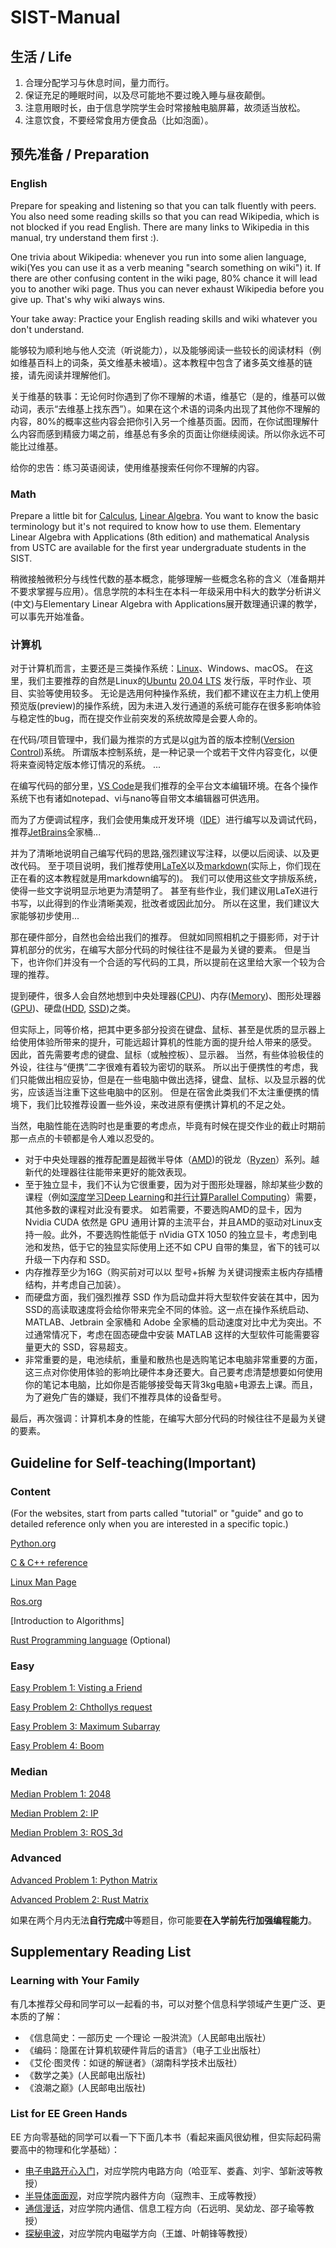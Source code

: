 # SIST-Manual

## 生活 / Life

1. 合理分配学习与休息时间，量力而行。
2. 保证充足的睡眠时间，以及尽可能地不要过晚入睡与昼夜颠倒。
3. 注意用眼时长，由于信息学院学生会时常接触电脑屏幕，故须适当放松。
4. 注意饮食，不要经常食用方便食品（比如泡面）。

## 预先准备 / Preparation

### English

Prepare for speaking and listening so that you can talk fluently with peers. You also need some reading skills so that you can read Wikipedia, which is not blocked if you read English. There are many links to Wikipedia in this manual, try understand them first :).

One trivia about Wikipedia: whenever you run into some alien language, wiki(Yes you can use it as a verb meaning "search something on wiki") it. If there are other confusing content in the wiki page, 80% chance it will lead you to another wiki page. Thus you can never exhaust Wikipedia before you give up. That's why wiki always wins.

Your take away: Practice your English reading skills and wiki whatever you don't understand.

能够较为顺利地与他人交流（听说能力），以及能够阅读一些较长的阅读材料（例如维基百科上的词条，英文维基未被墙）。这本教程中包含了诸多英文维基的链接，请先阅读并理解他们。

关于维基的轶事：无论何时你遇到了你不理解的术语，维基它（是的，维基可以做动词，表示“去维基上找东西”）。如果在这个术语的词条内出现了其他你不理解的内容，80%的概率这些内容会把你引入另一个维基页面。因而，在你试图理解什么内容而感到精疲力竭之前，维基总有多余的页面让你继续阅读。所以你永远不可能比过维基。

给你的忠告：练习英语阅读，使用维基搜索任何你不理解的内容。

### Math
Prepare a little bit for [Calculus](https://en.wikipedia.org/wiki/Calculus), [Linear Algebra](https://en.wikipedia.org/wiki/Linear_algebra). You want to know the basic terminology but it's not required to know how to use them.
Elementary Linear Algebra with Applications (8th edition) and mathematical Analysis from USTC are available for the first year undergraduate students in the SIST.


稍微接触微积分与线性代数的基本概念，能够理解一些概念名称的含义（准备期并不要求掌握与应用）。信息学院的本科生在本科一年级采用中科大的数学分析讲义(中文)与Elementary Linear Algebra with Applications展开数理通识课的教学，可以事先开始准备。


### 计算机

对于计算机而言，主要还是三类操作系统：[Linux](https://en.wikipedia.org/wiki/Linux)、Windows、macOS。 
在这里，我们主要推荐的自然是Linux的[Ubuntu](https://www.ubuntu.com/) [20.04 LTS](http://releases.ubuntu.com/20.04/) 发行版，平时作业、项目、实验等使用较多。
无论是选用何种操作系统，我们都不建议在主力机上使用预览版(preview)的操作系统，因为未进入发行通道的系统可能存在很多影响体验与稳定性的bug，而在提交作业前突发的系统故障是会要人命的。

在代码/项目管理中，我们最为推崇的方式是以[git](https://git-scm.com/)为首的版本控制([Version Control](https://en.wikipedia.org/wiki/Version_control))系统。 所谓版本控制系统，是一种记录一个或若干文件内容变化，以便将来查阅特定版本修订情况的系统。 ...

在编写代码的部分里，[VS Code](https://code.visualstudio.com/)是我们推荐的全平台文本编辑环境。在各个操作系统下也有诸如notepad、vi与nano等自带文本编辑器可供选用。

而为了方便调试程序，我们会使用集成开发环境（[IDE](https://en.wikipedia.org/wiki/Integrated_development_environment)）进行编写以及调试代码，推荐[JetBrains](https://www.jetbrains.com/)全家桶...

并为了清晰地说明自己编写代码的思路,强烈建议写注释，以便以后阅读、以及更改代码。
至于项目说明，我们推荐使用[LaTeX](https://www.latex-project.org/)以及[markdown](https://en.wikipedia.org/wiki/Markdown)(实际上，你们现在正在看的这本教程就是用markdown编写的)。 我们可以使用这些文字排版系统，使得一些文字说明显示地更为清楚明了。 甚至有些作业，我们建议用LaTeX进行书写，以此得到的作业清晰美观，批改者或因此加分。
所以在这里，我们建议大家能够初步使用...

那在硬件部分，自然也会给出我们的推荐。 但就如同照相机之于摄影师，对于计算机部分的优劣，在编写大部分代码的时候往往不是最为关键的要素。 但是当下，也许你们并没有一个合适的写代码的工具，所以提前在这里给大家一个较为合理的推荐。

提到硬件，很多人会自然地想到中央处理器([CPU](https://en.wikipedia.org/wiki/Central_processing_unit))、内存([Memory](https://en.wikipedia.org/wiki/Semiconductor_memory))、图形处理器([GPU](https://en.wikipedia.org/wiki/Graphics_processing_unit))、硬盘([HDD](https://en.wikipedia.org/wiki/Hard_disk_drive), [SSD](https://en.wikipedia.org/wiki/Solid-state_drive))之类。

但实际上，同等价格，把其中更多部分投资在键盘、鼠标、甚至是优质的显示器上给使用体验所带来的提升，可能远超计算机的性能方面的提升给人带来的感受。 因此，首先需要考虑的键盘、鼠标（或触控板）、显示器。 当然，有些体验极佳的外设，往往与“便携”二字很难有着较为密切的联系。 所以出于便携性的考虑，我们只能做出相应妥协，但是在一些电脑中做出选择，键盘、鼠标、以及显示器的优劣，应该适当注重下这些电脑中的区别。 但是在宿舍此类我们不太注重便携的情境下，我们比较推荐设置一些外设，来改进原有便携计算机的不足之处。

当然，电脑性能在选购时也是重要的考虑点，毕竟有时候在提交作业的截止时期前那一点点的卡顿都是令人难以忍受的。 
* 对于中央处理器的推荐配置是超微半导体（[AMD](https://en.wikipedia.org/wiki/Advanced_Micro_Devices))的锐龙（[Ryzen](https://en.wikipedia.org/wiki/Ryzen)）系列。越新代的处理器往往能带来更好的能效表现。
* 至于独立显卡，我们不认为它很重要，因为对于图形处理器，除却某些少数的课程（例如[深度学习Deep Learning](https://en.wikipedia.org/wiki/Deep_learning)和[并行计算Parallel Computing](https://en.wikipedia.org/wiki/Parallel_computing)）需要，其他多数的课程对此没有要求。 如若需要，不要选购AMD的显卡，因为 Nvidia CUDA 依然是 GPU 通用计算的主流平台，并且AMD的驱动对Linux支持一般。此外，不要选购性能低于 nVidia GTX 1050 的独立显卡，考虑到电池和发热，低于它的独显实际使用上还不如 CPU 自带的集显，省下的钱可以升级一下内存和 SSD。
* 内存推荐至少为16G（购买前对可以以 型号+拆解 为关键词搜索主板内存插槽结构，并考虑自己加装）。
* 而硬盘方面，我们强烈推荐 SSD 作为启动盘并将大型软件安装在其中，因为SSD的高读取速度将会给你带来完全不同的体验。这一点在操作系统启动、MATLAB、Jetbrain 全家桶和 Adobe 全家桶的启动速度对比中尤为突出。不过通常情况下，考虑在固态硬盘中安装 MATLAB 这样的大型软件可能需要容量更大的 SSD，容易超支。
* 非常重要的是，电池续航，重量和散热也是选购笔记本电脑非常重要的方面，这三点对你使用体验的影响比硬件本身还要大。自己要考虑清楚想要如何使用你的笔记本电脑，比如你是否能够接受每天背3kg电脑+电源去上课。而且，为了避免广告的嫌疑，我们不推荐具体的设备型号。

最后，再次强调：计算机本身的性能，在编写大部分代码的时候往往不是最为关键的要素。

## Guideline for Self-teaching(Important)
### Content
(For the websites, start from parts called "tutorial" or "guide" and go to detailed reference only when you are interested in a specific topic.)

[Python.org](https://www.python.org/)

[C & C++ reference](http://www.cplusplus.com/)

[Linux Man Page](https://linux.die.net/)

[Ros.org](http://www.ros.org/)

[Introduction to Algorithms]

[Rust Programming language](https://www.rust-lang.org/en-US/) (Optional)

### Easy

[Easy Problem 1: Visting a Friend](https://github.com/SIST-Manual/easy_Visiting-a-Friend)

[Easy Problem 2: Chthollys request](https://github.com/SIST-Manual/easy_Chthollys-request)

[Easy Problem 3: Maximum Subarray](https://github.com/SIST-Manual/easy_Maximum-Subarray)

[Easy Problem 4: Boom](https://github.com/SIST-Manual/easy_New-boom)

### Median

[Median Problem 1: 2048](https://github.com/SIST-Manual/median_1_2048)

[Median Problem 2: IP](https://github.com/SIST-Manual/median_2_IP)

[Median Problem 3: ROS_3d](https://github.com/SIST-Manual/ROS_3d)

### Advanced 

[Advanced Problem 1: Python Matrix](https://github.com/SIST-Manual/Matrix/blob/master/Python/README.md)

[Advanced Problem 2: Rust Matrix](https://github.com/SIST-Manual/Matrix/blob/master/Rust/README.md)


如果在两个月内无法**自行完成**中等题目，你可能要**在入学前先行加强编程能力**。

## Supplementary Reading List

### Learning with Your Family

有几本推荐父母和同学可以一起看的书，可以对整个信息科学领域产生更广泛、更本质的了解：
* 《信息简史：一部历史 一个理论 一股洪流》（人民邮电出版社）
* 《编码：隐匿在计算机软硬件背后的语言》（电子工业出版社）
* 《艾伦·图灵传：如谜的解谜者》（湖南科学技术出版社）
* 《数学之美》(人民邮电出版社)
* 《浪潮之巅》(人民邮电出版社)
### List for EE Green Hands

EE 方向零基础的同学可以看一下下面几本书（看起来画风很幼稚，但实际起码需要高中的物理和化学基础）：
* [电子电路开心入门](https://book.douban.com/subject/11499548/)，对应学院内电路方向（哈亚军、娄鑫、刘宇、邹新波等教授）
* [半导体面面观](https://book.douban.com/subject/11499544/)，对应学院内器件方向（寇煦丰、王成等教授）
* [通信漫话](https://book.douban.com/subject/10798993/)，对应学院内通信、信息工程方向（石远明、吴幼龙、邵子瑜等教授）
* [探秘电波](https://book.douban.com/subject/10799039/)，对应学院内电磁学方向（王雄、叶朝锋等教授）

